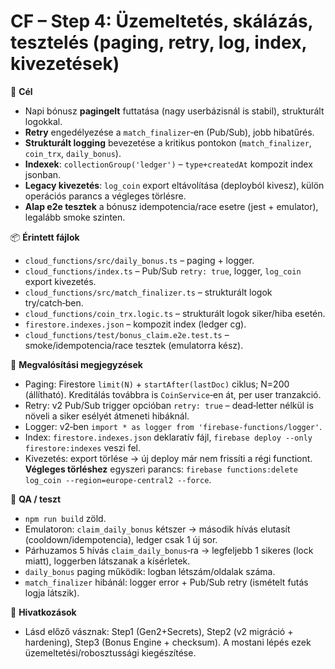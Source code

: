 # CF – Step 4: Üzemeltetés, skálázás, tesztelés (paging, retry, log, index, kivezetések)

🎯 **Cél**

* Napi bónusz **pagingelt** futtatása (nagy userbázisnál is stabil), strukturált logokkal.
* **Retry** engedélyezése a `match_finalizer`‑en (Pub/Sub), jobb hibatűrés.
* **Strukturált logging** bevezetése a kritikus pontokon (`match_finalizer`, `coin_trx`, `daily_bonus`).
* **Indexek**: `collectionGroup('ledger')` – `type+createdAt` kompozit index jsonban.
* **Legacy kivezetés**: `log_coin` export eltávolítása (deployból kivesz), külön operációs parancs a végleges törlésre.
* **Alap e2e tesztek** a bónusz idempotencia/race esetre (jest + emulator), legalább smoke szinten.

📦 **Érintett fájlok**

* `cloud_functions/src/daily_bonus.ts` – paging + logger.
* `cloud_functions/index.ts` – Pub/Sub `retry: true`, logger, `log_coin` export kivezetés.
* `cloud_functions/src/match_finalizer.ts` – strukturált logok try/catch‑ben.
* `cloud_functions/coin_trx.logic.ts` – strukturált logok siker/hiba esetén.
* `firestore.indexes.json` – kompozit index (ledger cg).
* `cloud_functions/test/bonus_claim.e2e.test.ts` – smoke/idempotencia/race tesztek (emulatorra kész).

🧠 **Megvalósítási megjegyzések**

* Paging: Firestore `limit(N)` + `startAfter(lastDoc)` ciklus; N=200 (állítható). Kreditálás továbbra is `CoinService`‑en át, per user tranzakció.
* Retry: v2 Pub/Sub trigger opcióban `retry: true` – dead‑letter nélkül is növeli a siker esélyét átmeneti hibáknál.
* Logger: v2‑ben `import * as logger from 'firebase-functions/logger'`.
* Index: `firestore.indexes.json` deklaratív fájl, `firebase deploy --only firestore:indexes` veszi fel.
* Kivezetés: export törlése → új deploy már nem frissíti a régi functiont. **Végleges törléshez** egyszeri parancs: `firebase functions:delete log_coin --region=europe-central2 --force`.

🧪 **QA / teszt**

* `npm run build` zöld.
* Emulatoron: `claim_daily_bonus` kétszer → második hívás elutasít (cooldown/idempotencia), ledger csak 1 új sor.
* Párhuzamos 5 hívás `claim_daily_bonus`‑ra → legfeljebb 1 sikeres (lock miatt), loggerben látszanak a kísérletek.
* `daily_bonus` paging működik: logban létszám/oldalak száma.
* `match_finalizer` hibánál: logger error + Pub/Sub retry (ismételt futás logja látszik).

📎 **Hivatkozások**

* Lásd előző vásznak: Step1 (Gen2+Secrets), Step2 (v2 migráció + hardening), Step3 (Bonus Engine + checksum). A mostani lépés ezek üzemeltetési/robosztussági kiegészítése.
